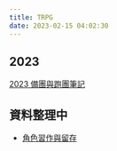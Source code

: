 ```yaml
---
title: TRPG
date: 2023-02-15 04:02:30
---
```


## 2023

[2023 備團與跑團筆記](./WD2023)

## 資料整理中

- [角色習作與留存](./Characters/)
